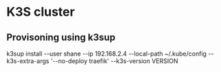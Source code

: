 # K3S cluster

## Provisoning using k3sup

k3sup install --user shane --ip 192.168.2.4 --local-path ~/.kube/config --k3s-extra-args '--no-deploy traefik' --k3s-version VERSION
